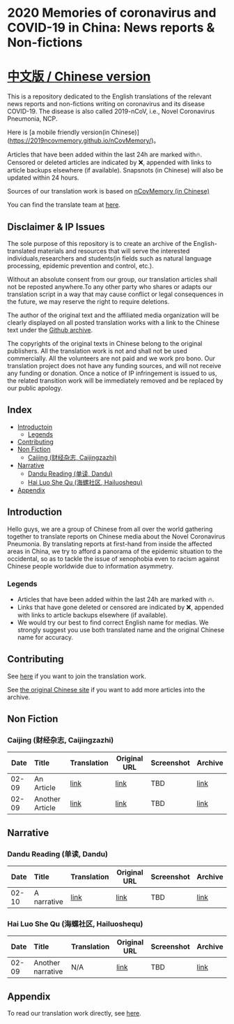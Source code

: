 # 2020 Memories of coronavirus and COVID-19 in China: News reports & Non-fictions

# [中文版 / Chinese version](https://github.com/2019ncovmemory/nCovMemory)

This is a repository dedicated to the English translations of the relevant news reports and non-fictions writing on coronavirus and its disease COVID-19. The disease is also called 2019-nCoV, i.e., Novel Coronavirus Pneumonia, NCP.

Here is [a mobile friendly version(in Chinese)] (https://2019ncovmemory.github.io/nCovMemory/)。

Articles that have been added within the last 24h are marked with🔥. Censored or deleted articles are indicated by ❌, appended with links to article backups elsewhere (if available). Snapsnots (in Chinese) will also be updated within 24 hours.

Sources of our translation work is based on [nCovMemory (in Chinese)](https://github.com/2019ncovmemory/nCovMemory)

You can find the translate team at [here](https://github.com/2019ncovmemory/nCovMemory-en).

## Disclaimer & IP Issues

The sole purpose of this repository is to create an archive of the English-translated materials and resources that will serve the interested individuals,researchers and students(in fields such as natural language processing, epidemic prevention and control, etc.). 

Without an absolute consent from our group, our translation articles shall not be reposted anywhere.To any other party who shares or adapts our translation script in a way that may cause conflict or legal consequences in the future, we may reserve the right to require deletions.

The author of the original text and the affiliated media organization will be clearly displayed on all posted translation works with a link to the Chinese text under the [Github archive](https://github.com/2019ncovmemory/nCovMemory).

The copyrights of the original texts in Chinese belong to the original publishers.  All the translation work is not and shall not be used commercially.  All the volunteers are not paid and we work pro bono. Our translation project does not have any funding sources, and will not receive any funding or donation. Once a notice of IP infringement is issued to us, the related transition work will be immediately removed and be replaced by our public apology.

## Index

* [Introductoin](#Introductoin)
  * [Legends](#Legends)
* [Contributing](#Contributing)
* [Non Fiction](<#non-fiction>)
  * [Caijing (财经杂志, Caijingzazhi)](<#caijing-财经杂志-caijingzazhi>)
* [Narrative](<#narrative>)
  * [Dandu Reading (单读, Dandu)](<#dandu-reading-单读-dandu>)
  * [Hai Luo She Qu (海螺社区, Hailuoshequ)](<#hai-luo-she-qu-海螺社区-hailuoshequ>)
* [Appendix](#Appendix)

## Introduction

Hello guys, we are a group of Chinese from all over the world gathering together to translate reports on Chinese media about the Novel Coronavirus Pneumonia.  By translating reports at first-hand from inside the affected areas in China, we try to afford a panorama of the epidemic situation to the occidental, so as to tackle the issue of xenophobia even to racism against Chinese people worldwide due to information asymmetry.

### Legends

* Articles that have been added within the last 24h are marked with 🔥. 
* Links that have gone deleted or censored are indicated by ❌, appended with links to article backups elsewhere (if available). 
* We would try our best to find correct English name for medias. We strongly suggest you use both translated name and the original Chinese name for accuracy.

## Contributing

See [here](https://github.com/2019ncovmemory/nCovMemory/issues/86) if you want to join the translation work.

See [the original Chinese site](https://github.com/2019ncovmemory/nCovMemory) if you want to add more articles into the archive.

## Non Fiction

### Caijing (财经杂志, Caijingzazhi)

| Date | Title | Translation | Original URL | Screenshot | Archive |
|---|:----------|---|---|---|---|
|02-09|An Article|[link](google.com)|[link](https://mp.weixin.qq.com/s/sLUO3tT8p7YXpg1B-KnYLQ)|TBD|[link](http://archive.today/TwRSk)|
|02-09|Another Article|[link](google.com)|[link](https://mp.weixin.qq.com/s/B7q0agHxIZ7S_9Z31mWDIQ)|TBD|[link](http://archive.today/g26Nc)|

## Narrative

### Dandu Reading (单读, Dandu)

| Date | Title | Translation | Original URL | Screenshot | Archive |
|---|:----------|---|---|---|---|
|02-10|A narrative|[link](google.com)|[link](https://mp.weixin.qq.com/s/OOLRBtMr5gm4VRtkwkgodQ)|TBD|[link](http://archive.ph/eHeb3)|

### Hai Luo She Qu (海螺社区, Hailuoshequ)

| Date | Title | Translation | Original URL | Screenshot | Archive |
|---|:----------|---|---|---|---|
|02-09|Another narrative|N/A|[link](https://mp.weixin.qq.com/s/cwLqvaJ9xYoCGQnBQdkJuA)|TBD|[link](http://archive.ph/ucFyP)|


## Appendix

To read our translation work directly, see [here](https://github.com/2019ncovmemory/nCovMemory-en).
